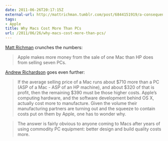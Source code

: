 ```yaml
---
date: 2011-06-26T20:17:15Z
external-url: http://mattrichman.tumblr.com/post/6844151919/a-consequence-of-losing-the-pc-wars
tags:
- Apple
title: Why Macs Cost More Than PCs
url: /2011/06/26/why-macs-cost-more-than-pcs/
---
```


[Matt Richman](http://mattrichman.tumblr.com/post/6844151919/a-consequence-of-losing-the-pc-wars) crunches the numbers:

> Apple makes more money from the sale of one Mac than HP does from selling seven PCs.

[Andrew Richardson](http://www.bazingajournal.com/2011/06/why-macs-cost-more.html) goes even further:

> If the average selling price of a Mac runs about $710 more than a PC (ASP of a Mac - ASP of an HP machine), and about $320 of that is profit, then the remaining $390 must be those higher costs. Apple’s computing hardware, and the software development behind OS X, actually cost more to manufacture. Given the volume their manufacturing partners are turning out and the squeeze to contain costs put on them by Apple, one has to wonder why.

> The answer is fairly obvious to anyone coming to Macs after years of using commodity PC equipment: better design and build quality costs more.
